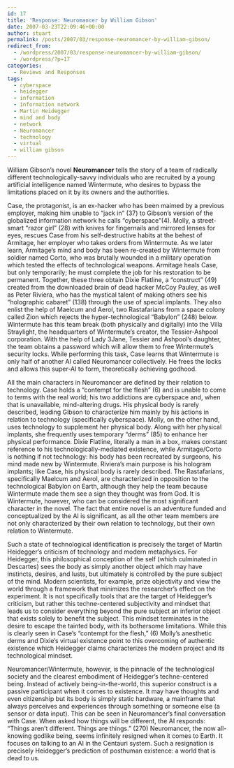 ```yaml
---
id: 17
title: 'Response: Neuromancer by William Gibson'
date: 2007-03-23T22:09:46+00:00
author: stuart
permalink: /posts/2007/03/response-neuromancer-by-william-gibson/
redirect_from:
  - /wordpress/2007/03/response-neuromancer-by-william-gibson/
  - /wordpress/?p=17
categories:
  - Reviews and Responses
tags:
  - cyberspace
  - heidegger
  - information
  - information network
  - Martin Heidegger
  - mind and body
  - network
  - Neuromancer
  - technology
  - virtual
  - william gibson
---
```

William Gibson’s novel **Neuromancer** tells the story of a team of radically different technologically-savvy individuals who are recruited by a young artificial intelligence named Wintermute, who desires to bypass the limitations placed on it by its owners and the authorities.<!--more-->

Case, the protagonist, is an ex-hacker who has been maimed by a previous employer, making him unable to “jack in” (37) to Gibson’s version of the globalized information network he calls “cyberspace”(4). Molly, a street-smart “razor girl” (28) with knives for fingernails and mirrored lenses for eyes, rescues Case from his self-destructive habits at the behest of Armitage, her employer who takes orders from Wintermute. As we later learn, Armitage’s mind and body has been re-created by Wintermute from soldier named Corto, who was brutally wounded in a military operation which tested the effects of technological weapons. Armitage heals Case, but only temporarily; he must complete the job for his restoration to be permanent. Together, these three obtain Dixie Flatline, a “construct” (49) created from the downloaded brain of dead hacker McCoy Pauley, as well as Peter Riviera, who has the mystical talent of making others see his “holographic cabaret” (138) through the use of special implants. They also enlist the help of Maelcum and Aerol, two Rastafarians from a space colony called Zion which rejects the hyper-technological “Babylon” (248) below. Wintermute has this team break (both physically and digitally) into the Villa Straylight, the headquarters of Wintermute’s creator, the Tessier-Ashpool corporation. With the help of Lady 3Jane, Tessier and Ashpool’s daughter, the team obtains a password which will allow them to free Wintermute’s security locks. While performing this task, Case learns that Wintermute is only half of another AI called Neuromancer collectively. He frees the locks and allows this super-AI to form, theoretically achieving godhood.

All the main characters in Neuromancer are defined by their relation to technology. Case holds a “contempt for the flesh” (6) and is unable to come to terms with the real world; his two addictions are cyberspace and, when that is unavailable, mind-altering drugs. His physical body is rarely described, leading Gibson to characterize him mainly by his actions in relation to technology (specifically cyberspace). Molly, on the other hand, uses technology to supplement her physical body. Along with her physical implants, she frequently uses temporary “derms” (85) to enhance her physical performance. Dixie Flatline, literally a man in a box, makes constant reference to his technologically-mediated existence, while Armitage/Corto is nothing if not technology: his body has been recreated by surgeons, his mind made new by Wintermute. Riviera’s main purpose is his hologram implants; like Case, his physical body is rarely described. The Rastafarians, specifically Maelcum and Aerol, are characterized in opposition to the technological Babylon on Earth, although they help the team because Wintermute made them see a sign they thought was from God. It is Wintermute, however, who can be considered the most significant character in the novel. The fact that entire novel is an adventure funded and conceptualized by the AI is significant, as all the other team members are not only characterized by their own relation to technology, but their own relation to Wintermute.

Such a state of technological identification is precisely the target of Martin Heidegger’s criticism of technology and modern metaphysics. For Heidegger, this philosophical conception of the self (which culminated in Descartes) sees the body as simply another object which may have instincts, desires, and lusts, but ultimately is controlled by the pure subject of the mind. Modern scientists, for example, prize objectivity and view the world through a framework that minimizes the researcher’s effect on the experiment. It is not specifically tools that are the target of Heidegger’s criticism, but rather this techne-centered subjectivity and mindset that leads us to consider everything beyond the pure subject an inferior object that exists solely to benefit the subject. This mindset terminates in the desire to escape the tainted body, with its bothersome limitations. While this is clearly seen in Case’s “contempt for the flesh,” (6) Molly’s anesthetic derms and Dixie’s virtual existence point to this overcoming of authentic existence which Heidegger claims characterizes the modern project and its technological mindset.

Neuromancer/Wintermute, however, is the pinnacle of the technological society and the clearest embodiment of Heidegger’s techne-centered being. Instead of actively being-in-the-world, this superior construct is a passive participant when it comes to existence. It may have thoughts and even citizenship but its body is simply static hardware, a mainframe that always perceives and experiences through something or someone else (a sensor or data input). This can be seen in Neuromancer’s final conversation with Case. When asked how things will be different, the AI responds: “Things aren&#8217;t different. Things are things.” (270) Neuromancer, the now all-knowing godlike being, seems infinitely resigned when it comes to Earth. It focuses on talking to an AI in the Centauri system. Such a resignation is precisely Heidegger’s prediction of posthuman existence: a world that is dead to us.